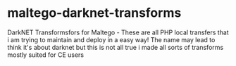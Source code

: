 # maltego-darknet-transforms
DarkNET Transformsfors for Maltego - These are all PHP local transfers that i am trying to maintain and deploy in a easy way! The name may lead to think it's about darknet but this is not all true i made all sorts of transforms mostly suited for CE users
